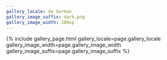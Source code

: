 ```yaml
---
gallery_locale: de German
gallery_image_suffix: dark.png
gallery_image_width: 280xp
---
```

{% include gallery_page.html 
 gallery_locale=page.gallery_locale
 gallery_image_width=page.gallery_image_width 
 gallery_image_suffix=page.gallery_image_suffix %}
